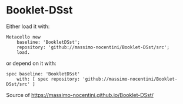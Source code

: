 # Booklet-DSst

Either load it with:

```smalltalk
Metacello new
    baseline: 'BookletDSst';
    repository: 'github://massimo-nocentini/Booklet-DSst/src';
    load.
```

or depend on it with:

```smalltalk
spec baseline: 'BookletDSst'
	with: [ spec repository: 'github://massimo-nocentini/Booklet-DSst/src' ]
```


Source of https://massimo-nocentini.github.io/Booklet-DSst/
